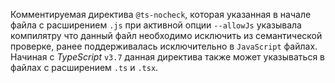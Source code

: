 Комментируемая директива `@ts-nocheck`, которая указанная в начале файла с расширением `.js` при активной опции `--allowJs` указывала компилятру что данный файл необходимо исключить из семантической проверке, ранее поддерживалась исключительно в `JavaScript` файлах. Начиная с _TypeScript_ `v3.7` данная директива также может указываться в файлах с расширением `.ts` и `.tsx`.